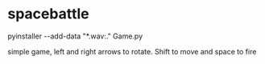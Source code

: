 #  spacebattle

pyinstaller --add-data "*.wav:."  Game.py

simple game, left and right arrows to rotate. Shift to move and space to fire
